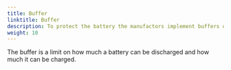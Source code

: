 ```yaml
---
title: Buffer
linktitle: Buffer
description: To protect the battery the manufactors implement buffers on batteries.
weight: 10
---
```

<!-- markdownlint-disable MD033 -->

The buffer is a limit on how much a battery can be discharged and how much it can be charged. 

